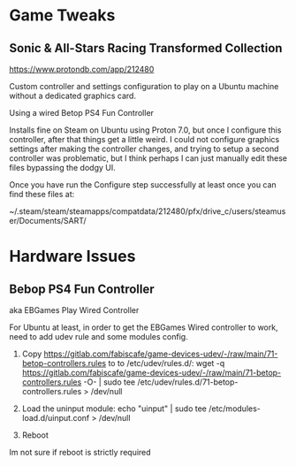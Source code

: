 # Game Tweaks

## Sonic & All-Stars Racing Transformed Collection

https://www.protondb.com/app/212480

Custom controller and settings configuration to play on a Ubuntu machine without a dedicated graphics card.

Using a wired Betop PS4 Fun Controller

Installs fine on Steam on Ubuntu using Proton 7.0, but once I configure this controller, after that things get a little weird.   I could not configure graphics settings after making the controller changes, and trying to setup a second controller was problematic, but I think perhaps I can just manually edit these files bypassing the dodgy UI.

Once you have run the Configure step successfully at least once you can find these files at:

~/.steam/steam/steamapps/compatdata/212480/pfx/drive_c/users/steamuser/Documents/SART/

# Hardware Issues

## Bebop PS4 Fun Controller

aka EBGames Play Wired Controller

For Ubuntu at least, in order to get the EBGames Wired controller to work, need to add udev rule and some modules config.

1) Copy https://gitlab.com/fabiscafe/game-devices-udev/-/raw/main/71-betop-controllers.rules to to /etc/udev/rules.d/:
wget -q https://gitlab.com/fabiscafe/game-devices-udev/-/raw/main/71-betop-controllers.rules -O- | sudo tee /etc/udev/rules.d/71-betop-controllers.rules > /dev/null

2) Load the uninput module:
echo "uinput" | sudo tee /etc/modules-load.d/uinput.conf > /dev/null

3) Reboot

Im not sure if reboot is strictly required

